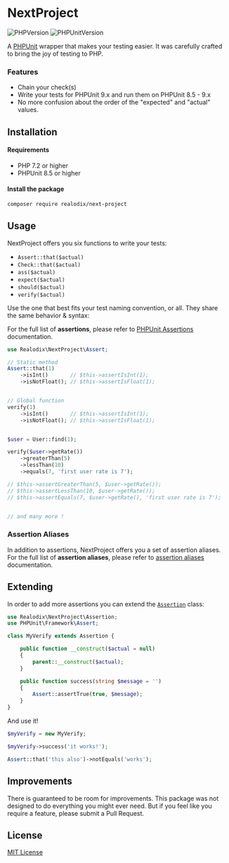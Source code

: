 # NextProject

![PHPVersion](https://img.shields.io/badge/PHP-^7.2|^8-777BB4.svg?style=flat-square)
![PHPUnitVersion](https://img.shields.io/badge/PHPUnit-^8.5|^9-3C9CD7.svg?style=flat-square)

A [PHPUnit](https://phpunit.de/) wrapper that makes your testing easier. It was carefully crafted to bring the joy of testing to PHP.

### Features
- Chain your check(s)
- Write your tests for PHPUnit 9.x and run them on PHPUnit 8.5 - 9.x
- No more confusion about the order of the "expected" and "actual" values.

## Installation

#### Requirements

- PHP 7.2 or higher
- PHPUnit 8.5 or higher

#### Install the package

```sh
composer require realodix/next-project
```

## Usage

NextProject offers you six functions to write your tests: 

- `Assert::that($actual)`
- `Check::that($actual)`
- `ass($actual)`
- `expect($actual)`
- `should($actual)`
- `verify($actual)`

Use the one that best fits your test naming convention, or all. They share the same behavior & syntax:

For the full list of **assertions**, please refer to [PHPUnit Assertions](https://phpunit.readthedocs.io/en/9.5/assertions.html) documentation.

```php
use Realodix\NextProject\Assert;

// Static method
Assert::that(1)
    ->isInt()       // $this->assertIsInt(1);
    ->isNotFloat(); // $this->assertIsFloat(1);


// Global function
verify(1)
    ->isInt()       // $this->assertIsInt(1);
    ->isNotFloat(); // $this->assertIsFloat(1);


$user = User::find(1);

verify($user->getRate())
    ->greaterThan(5)
    ->lessThan(10)
    ->equals(7, 'first user rate is 7');

// $this->assertGreaterThan(5, $user->getRate());
// $this->assertLessThan(10, $user->getRate());
// $this->assertEquals(7, $user->getRate(), 'first user rate is 7');


// and many more !
```

### Assertion Aliases

In addition to assertions, NextProject offers you a set of assertion aliases. For the full list of **assertion aliases**, please refer to [assertion aliases](/docs/AssertionAliases.md) documentation.

## Extending

In order to add more assertions you can extend the [`Assertion`](/src/Assertion.php) class:

```php
use Realodix\NextProject\Assertion;
use PHPUnit\Framework\Assert;

class MyVerify extends Assertion {

    public function __construct($actual = null)
    {
        parent::__construct($actual);
    }

    public function success(string $message = '')
    {
        Assert::assertTrue(true, $message);
    }
}
```

And use it!

```php
$myVerify = new MyVerify;

$myVerify->success('it works!');

Assert::that('this also')->notEquals('works');
```

## Improvements

There is guaranteed to be room for improvements. This package was not designed to do
everything you might ever need. But if you feel like you require a feature, please submit
a Pull Request.

## License

[MIT License](/LICENSE)
